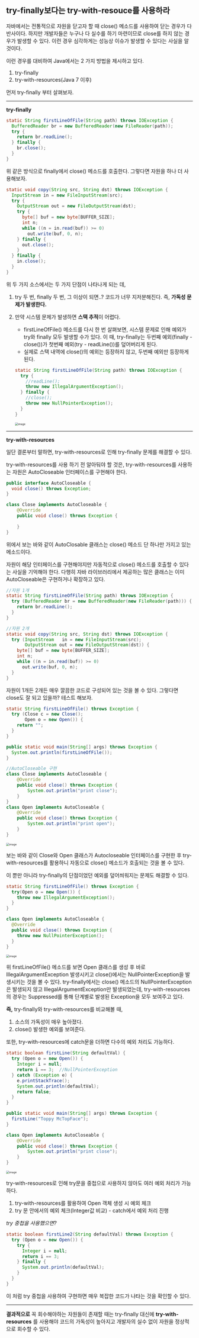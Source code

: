 ## try-finally보다는 try-with-resouce를 사용하라

자바에서는 전통적으로 자원을 닫고자 할 때 close() 메소드를 사용하여 닫는 경우가 다반사이다. 하지만 개발자들은 누구나 다 실수를 하기 마련이므로 close를 하지 않는 경우가 발생할 수 있다. 이런 경우 심각하게는 성능상 이슈가 발생할 수 있다는 사실을 알 것이다.

이런 경우를 대비하여 Java에서는 2 가지 방법을 제시하고 있다.

1. try-finally
2. try-with-resources(Java 7 이후)

먼저 try-finally 부터 살펴보자.

---

**try-finally**

~~~java
static String firstLineOfFile(String path) throws IOException {
  BufferedReader br = new BufferedReader(new FileReader(path));
  try {
    return br.readLine();
  } finally {
    br.close();
  }
}
~~~

위 같은 방식으로 finally에서 close() 메소드를 호출한다. 그렇다면 자원을 하나 더 사용해보자.

~~~java
static void copy(String src, String dst) throws IOException {
  InputStream in = new FileInputStream(src);
  try {
    OutputStream out = new FileOutputStream(dst);
    try {
      byte[] buf = new byte[BUFFER_SIZE];
      int n;
      while ((n = in.read(buf)) >= 0)
        out.write(buf, 0, n);
    } finally {
      out.close();
    }
  } finally {
    in.close();
  }
}
~~~

위 두 가지 소스에서는 두 가지 단점이 나타나게 되는 데,

1. try 두 번, finally 두 번, 그 이상이 되면..? 코드가 너무 지저분해진다. 즉, **가독성 문제가 발생한다.**

2. 만약 시스템 문제가 발생하면 **스택 추적**이 어렵다.

   - firstLineOfFile() 메소드를 다시 한 번 살펴보면, 시스템 문제로 인해 예외가 try와 finally 모두 발생할 수가 있다. 이 때, try-finally는 두번째 예외(finally - close())가 첫번째 예외(try - readLine())를 덮어버리게 된다.
   - 실제로 스택 내역에 close()의 예외는 등장하지 않고, 두번째 예외만 등장하게 된다.

   ~~~java
   static String firstLineOfFile(String path) throws IOException {
     try {
       //readLine();
       throw new IllegalArgumentException();
     } finally {
       //close();
       throw new NullPointerException();
     }
   }
   ~~~

   <img src="https://user-images.githubusercontent.com/40616436/89183201-d5cbb600-d5d1-11ea-9e4b-88e561164a64.png" alt="image" style="zoom:50%;" />

---

**try-with-resources**

일단 결론부터 말하면, try-with-resources로 인해 try-finally 문제를 해결할 수 있다.

try-with-resources를 사용 하기 전 알아둬야 할 것은, try-with-resources를 사용하는 자원은 AutoCloseable 인터페이스를 구현해야 한다.

~~~java
public interface AutoCloseable {
  void close() throws Exception;
}

class Close implements AutoCloseable {
    @Override
    public void close() throws Exception {
        
    }
}
~~~

위에서 보는 바와 같이 AutoClosable 클래스는 close() 메소드 단 하나만 가지고 있는 메소드이다.

자원이 해당 인터페이스를 구현해야지만 자동적으로 close() 메소드를 호출할 수 있다는 사실을 기억해야 한다. 다행히 자바 라이브러리에서 제공하는 많은 클래스는 이미 AutoCloseable은 구현하거나 확장하고 있다.

~~~java
//자원 1개
static String firstLineOfFile(String path) throws IOException {
  try (BufferedReader br = new BufferedReader(new FileReader(path))) {
    return br.readLine();
  }
}

//자원 2개
static void copy(String src, String dst) throws IOException {
  try (InputStream   in = new FileInputStream(src);
       OutputStream out = new FileOutputStream(dst)) {
    byte[] buf = new byte[BUFFER_SIZE];
    int n;
    while ((n = in.read(buf)) >= 0)
      out.write(buf, 0, n);
  }
}
~~~

자원이 1개든 2개든 매우 깔끔한 코드로 구성되어 있는 것을 볼 수 있다. 그렇다면 close도 잘 되고 있을까? 테스트 해보자.

~~~java
static String firstLineOfFile() throws Exception {
  try (Close c = new Close();
       Open o = new Open()) {
    return "";
  }
}

public static void main(String[] args) throws Exception {
  System.out.println(firstLineOfFile());
}

//AutoCloseable 구현
class Close implements AutoCloseable {
    @Override
    public void close() throws Exception {
        System.out.println("print close");
    }
}
class Open implements AutoCloseable {
    @Override
    public void close() throws Exception {
        System.out.println("print open");
    }
}
~~~

<img src="https://user-images.githubusercontent.com/40616436/89185517-517b3200-d5d5-11ea-914c-c60a534c60ba.png" alt="image" style="zoom:50%;" />

보는 바와 같이 Close와 Open 클래스가 Autocloseable 인터페이스를 구현한 후 try-with-resources를 활용하니 자동으로 close() 메소드가 호출되는 것을 볼 수 있다.

이 뿐만 아니라 try-finally의 단점이었던 예외를 덮어씌워지는 문제도 해결할 수 있다.

~~~java
static String firstLineOfFile() throws Exception {
  try(Open o = new Open()) {
    throw new IllegalArgumentException();
  }
}

class Open implements AutoCloseable {
  @Override
  public void close() throws Exception {
    throw new NullPointerException();
  }
}
~~~

<img src="https://user-images.githubusercontent.com/40616436/89189423-ea607c00-d5da-11ea-988a-28304daf511b.png" alt="image" style="zoom:50%;" />

위 firstLineOfFile() 메소드를 보면 Open 클래스를 생성 후 바로 IllegalArgumentException 발생시키고 close()에서는 NullPointerException을 발생시키는 것을 볼 수 있다. try-finally에서는 close() 메소드의 NullPointerException은 발생되지 않고 IllegalArgumentException만 발생되었는데, try-with-resources의 경우는 Suppressed를 통해 단계별로 발생된 Exception을 모두 보여주고 있다.

**즉,** try-finally와 try-with-resources를 비교해볼 때,

1. 소스의 가독성이 매우 높아졌다.
2. close() 발생한 예외를 보여준다.

또한, try-with-resources에 catch문을 더하면 다수의 예외 처리도 가능하다.

~~~java
static boolean firstLine(String defaultVal) {
  try (Open o = new Open()) {
    Integer i = null;
    return i == 3;	//NullPointerException
  } catch (Exception e) {
    e.printStackTrace();
    System.out.println(defaultVal);
    return false;
  }
}

public static void main(String[] args) throws Exception {
  firstLine("Toppy McTopFace");
}

class Open implements AutoCloseable {
    @Override
    public void close() throws Exception {
        System.out.println("print close");
    }
}
~~~

<img src="https://user-images.githubusercontent.com/40616436/89191592-1cbfa880-d5de-11ea-83c7-b9389331922c.png" alt="image" style="zoom:50%;" />

try-with-resources로 인해 try문을 중첩으로 사용하지 않아도 여러 예외 처리가 가능하다.

1. try-with-resources를 활용하여 Open 객체 생성 시 예외 체크
2. try 문 안에서의 예외 체크(Integer값 비교) - catch에서 예외 처리 진행

*try 중첩을 사용했으면?*

~~~java
static boolean firstLine2(String defaultVal) throws Exception {
  try (Open o = new Open()) {
    try {
      Integer i = null;
      return i == 3;
    } finally {
      System.out.println(defaultVal);
    }
  }
}
~~~

이 처럼 try 중첩을 사용하여 구현하면 매우 복잡한 코드가 나타는 것을 확인할 수 있다.

---

**결과적으로** 꼭 회수해야하는 자원들이 존재할 때는 try-finally 대신에 **try-with-resources** 를 사용해야 코드의 가독성이 높아지고 개발자의 실수 없이 자원을 정상적으로 회수할 수 있다.


